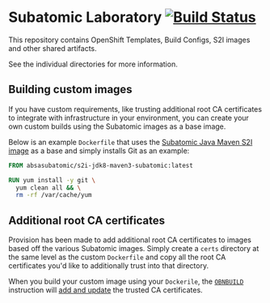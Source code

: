 # Subatomic Laboratory [![Build Status](https://travis-ci.org/absa-subatomic/laboratory.svg?branch=master)](https://travis-ci.org/absa-subatomic/laboratory)

This repository contains OpenShift Templates, Build Configs, S2I images and other shared artifacts.

See the individual directories for more information.

## Building custom images

If you have custom requirements, like trusting additional root CA certificates to integrate with infrastructure in your environment, you can create your own custom builds using the Subatomic images as a base image.

Below is an example `Dockerfile` that uses the [Subatomic Java Maven S2I image](https://github.com/absa-subatomic/laboratory/tree/master/s2i-jdk8-maven3-subatomic) as a base and simply installs Git as an example:

```Dockerfile
FROM absasubatomic/s2i-jdk8-maven3-subatomic:latest

RUN yum install -y git \
  yum clean all && \
  rm -rf /var/cache/yum
```

## Additional root CA certificates

Provision has been made to add additional root CA certificates to images based off the various Subatomic images. Simply create a `certs` directory at the same level as the custom `Dockerfile` and copy all the root CA certificates you'd like to additionally trust into that directory.

When you build your custom image using your `Dockerile`, the [`OBNBUILD`](https://docs.docker.com/engine/reference/builder/#/onbuild) instruction will [add and update](https://github.com/absa-subatomic/laboratory/blob/f9cb385886898ceefe82f72544a8620168b3fa9f/s2i-jdk8-maven3-subatomic/Dockerfile#L121) the trusted CA certificates.
